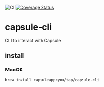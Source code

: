 ![CI](https://github.com/capsuleappcyou/capsule-cli/workflows/CI/badge.svg) [![Coverage Status](https://coveralls.io/repos/github/capsuleappcyou/capsule-cli/badge.svg?branch=master)](https://coveralls.io/github/capsuleappcyou/capsule-cli?branch=master)
# capsule-cli
CLI to interact with Capsule

## install

### MacOS

```bash
brew install capsuleappcyou/tap/capsule-cli
```

